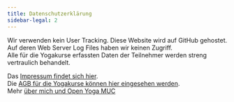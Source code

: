 ```yaml
---
title: Datenschutzerklärung
sidebar-legal: 2
---
```


Wir verwenden kein User Tracking. Diese Website wird auf GitHub gehostet. Auf deren Web Server Log Files haben wir keinen Zugriff.  
Alle für die Yogakurse erfassten Daten der Teilnehmer werden streng vertraulich behandelt.

Das [Impressum findet sich hier][1].  
Die [AGB für die Yogakurse können hier eingesehen werden][2].  
Mehr [über mich und Open Yoga MUC][3]

[1]: /impressum
[2]: /agb
[3]: /about
